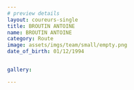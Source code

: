 ```yaml
---
# preview details
layout: coureurs-single
title: BROUTIN ANTOINE
name: BROUTIN ANTOINE
category: Route
image: assets/imgs/team/small/empty.png
date_of_birth: 01/12/1994


gallery:

---
```

